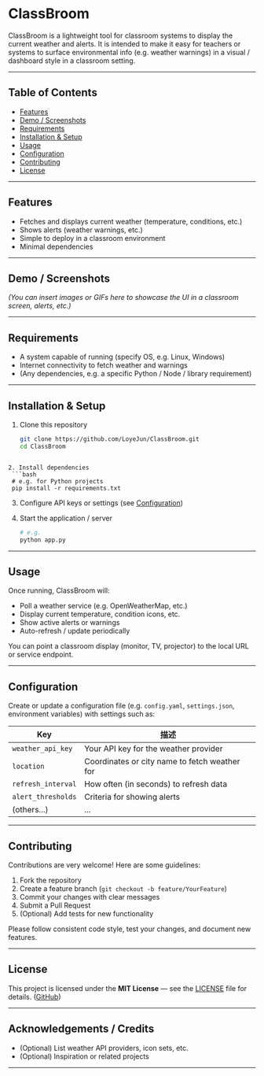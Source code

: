 # ClassBroom

ClassBroom is a lightweight tool for classroom systems to display the current weather and alerts. It is intended to make it easy for teachers or systems to surface environmental info (e.g. weather warnings) in a visual / dashboard style in a classroom setting.

---

## Table of Contents

- [Features](#features)  
- [Demo / Screenshots](#demo--screenshots)  
- [Requirements](#requirements)  
- [Installation & Setup](#installation--setup)  
- [Usage](#usage)  
- [Configuration](#configuration)  
- [Contributing](#contributing)  
- [License](#license)  

---

## Features

- Fetches and displays current weather (temperature, conditions, etc.)  
- Shows alerts (weather warnings, etc.)  
- Simple to deploy in a classroom environment  
- Minimal dependencies  

---

## Demo / Screenshots

*(You can insert images or GIFs here to showcase the UI in a classroom screen, alerts, etc.)*

---

## Requirements

- A system capable of running (specify OS, e.g. Linux, Windows)  
- Internet connectivity to fetch weather and warnings  
- (Any dependencies, e.g. a specific Python / Node / library requirement)  

---

## Installation & Setup

1. Clone this repository  
   ```bash
   git clone https://github.com/LoyeJun/ClassBroom.git
   cd ClassBroom
  ```

2. Install dependencies
   ```bash
   # e.g. for Python projects
   pip install -r requirements.txt
   ```

3. Configure API keys or settings (see [Configuration](#configuration))

4. Start the application / server

   ```bash
   # e.g.
   python app.py
   ```

---

## Usage

Once running, ClassBroom will:

* Poll a weather service (e.g. OpenWeatherMap, etc.)
* Display current temperature, condition icons, etc.
* Show active alerts or warnings
* Auto-refresh / update periodically

You can point a classroom display (monitor, TV, projector) to the local URL or service endpoint.

---

## Configuration

Create or update a configuration file (e.g. `config.yaml`, `settings.json`, environment variables) with settings such as:

| Key                |描述|
| ------------------ | --------------------------------------------- |
| `weather_api_key`  | Your API key for the weather provider         |
| `location`         | Coordinates or city name to fetch weather for |
| `refresh_interval` | How often (in seconds) to refresh data        |
| `alert_thresholds` | Criteria for showing alerts                   |
| (others...)        | ...                                           |

---

## Contributing

Contributions are very welcome! Here are some guidelines:

1. Fork the repository
2. Create a feature branch (`git checkout -b feature/YourFeature`)
3. Commit your changes with clear messages
4. Submit a Pull Request
5. (Optional) Add tests for new functionality

Please follow consistent code style, test your changes, and document new features.

---

## License

This project is licensed under the **MIT License** — see the [LICENSE](LICENSE) file for details. ([GitHub][1])

---

## Acknowledgements / Credits

* (Optional) List weather API providers, icon sets, etc.
* (Optional) Inspiration or related projects

---



[1]: https://github.com/LoyeJun/ClassBroom "GitHub - LoyeJun/ClassBroom: ClassBroom is a tool for systems running in the classroom, etc ,making it easier to view the current weather and alerts."
